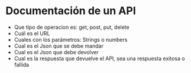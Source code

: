 # Documentación de un API

- Que tipo de operacion es: get, post, put, delete
- Cuál es el URL
- Cuales con los parámetros: Strings o numbers
- Cual es el Json que se debe mandar
- Cual es el Json que debe devolver
- Cual es la respuesta que devuelve el API, sea una respuesta exitosa o fallida
